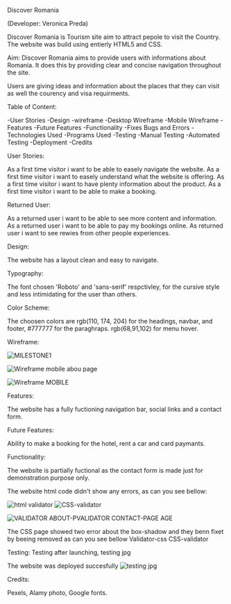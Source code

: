 Discover Romania

(Developer: Veronica Preda)

Discover Romania is Tourism site aim to attract pepole to visit the Country. The website was build using entierly HTML5 and CSS.

Aim:
Discover Romania aims to provide users with informations about Romania. It does this by providing clear and concise navigation throughout the site.

Users are giving ideas and information about the places that they can visit as well the courency and visa requirments.

Table of Content:

-User Stories -Design -wireframe -Desktop Wireframe -Mobile Wireframe -Features -Future Features -Functionality -Fixes Bugs and Errors -Technologies Used -Programs Used -Testing -Manual Testing -Automated Testing -Deployment -Credits

User Stories:

As a first time visitor i want to be able to easely navigate the website. As a first time visitor i want to easely understand what the website is offering. As a first time visitor i want to have plenty information about the product. As a first time visitor i want to be able to make a booking.

Returned User:

As a returned user i want to be able to see more content and information. As a returned user i want to be able to pay my bookings online. As returned user i want to see rewies from other people experiences.

Design:

The website has a layout clean and easy to navigate.

Typography:

The font chosen 'Roboto' and 'sans-serif' respctivley, for the cursive style and less intimidating for the user than others.

Color Scheme:

The choosen colors are rgb(110, 174, 204) for the headings, navbar, and footer, #777777 for the paraghraps. rgb(68,91,102) for menu hover.

Wireframe:

![MILESTONE1](https://user-images.githubusercontent.com/66474546/187041042-e256afe6-7965-4b7f-8805-1843a9cc4815.png)

![Wireframe mobile abou page](https://user-images.githubusercontent.com/66474546/187041204-f3bb311c-35ed-45fd-9dfd-482a4f0a0435.png)

![Wireframe MOBILE](https://user-images.githubusercontent.com/66474546/187041205-acaf55c7-b79b-422d-ab15-6b9e397d8a1e.png)

Features:

The website has a fully fuctioning navigation bar, social links and a contact form.

Future Features:

Ability to make a booking for the hotel, rent a car and card paymants.

Functionality:

The website is partially fuctional as the contact form is made just for demonstration purpose only.

The website html code didn't show any errors, as can you see bellow:

![html validator](https://user-images.githubusercontent.com/66474546/187041171-c5ad19ae-306f-4567-8e33-0fa054ce7a7b.png)
![CSS-validator](https://user-images.githubusercontent.com/66474546/187041174-2ecb0bfe-cb21-4f38-99bf-dc7ef5ff087d.png)

![VALIDATOR ABOUT-P![VALIDATOR CONTACT-PAGE](https://user-images.githubusercontent.com/66474546/187041199-d86b1928-3bef-4cbf-b0d8-e90d26c829ec.png)
AGE](https://user-images.githubusercontent.com/66474546/187041197-f9b8a4ae-25c1-426f-b1ae-d15dfc4cefef.png)

The CSS page showed two error about the box-shadow and they benn fixet by beeing removed as can you see bellow Validator-css CSS-validator

Testing: Testing after launching, testing jpg

The website was deployed succesfully
![testing jpg](https://user-images.githubusercontent.com/66474546/187041213-50b1fa50-471c-43d7-bc5e-2ed9e4c0b498.png)

Credits:

Pexels, Alamy photo, Google fonts.
